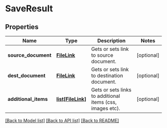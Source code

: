 # SaveResult

## Properties
Name | Type | Description | Notes
------------ | ------------- | ------------- | -------------
**source_document** | [**FileLink**](FileLink.md) | Gets or sets link to source document. | [optional] 
**dest_document** | [**FileLink**](FileLink.md) | Gets or sets link to destination document. | [optional] 
**additional_items** | [**list[FileLink]**](FileLink.md) | Gets or sets links to additional items (css, images etc). | [optional] 

[[Back to Model list]](../README.md#documentation-for-models) [[Back to API list]](../README.md#documentation-for-api-endpoints) [[Back to README]](../README.md)


